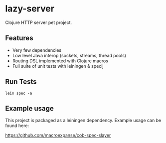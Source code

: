 # lazy-server

Clojure HTTP server pet project.

## Features

* Very few dependencies
* Low level Java interop (sockets, streams, thread pools)
* Routing DSL implemented with Clojure macros
* Full suite of unit tests with leiningen & speclj

## Run Tests

```
lein spec -a
```

## Example usage

This project is packaged as a leiningen dependency. Example usage can be found here:

https://github.com/macroexpanse/cob-spec-slayer

